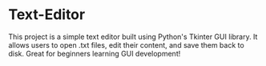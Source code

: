 # Text-Editor
This project is a simple text editor built using Python's Tkinter GUI library. It allows users to open .txt files, edit their content, and save them back to disk. Great for beginners learning GUI development!

